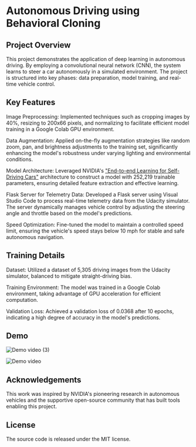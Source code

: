 # Autonomous Driving using Behavioral Cloning

## Project Overview

This project demonstrates the application of deep learning in autonomous driving. By employing a convolutional neural network (CNN), the system learns to steer a car autonomously in a simulated environment. The project is structured into key phases: data preparation, model training, and real-time vehicle control.

## Key Features

Image Preprocessing: Implemented techniques such as cropping images by 40%, resizing to 200x66 pixels, and normalizing to facilitate efficient model training in a Google Colab GPU environment.

Data Augmentation: Applied on-the-fly augmentation strategies like random zoom, pan, and brightness adjustments to the training set, significantly enhancing the model's robustness under varying lighting and environmental conditions.

Model Architecture: Leveraged NVIDIA's ["End-to-end Learning for Self-Driving Cars"](https://images.nvidia.com/content/tegra/automotive/images/2016/solutions/pdf/end-to-end-dl-using-px.pdf) architecture to construct a model with 252,219 trainable parameters, ensuring detailed feature extraction and effective learning.

Flask Server for Telemetry Data: Developed a Flask server using Visual Studio Code to process real-time telemetry data from the Udacity simulator. The server dynamically manages vehicle control by adjusting the steering angle and throttle based on the model's predictions.

Speed Optimization: Fine-tuned the model to maintain a controlled speed limit, ensuring the vehicle's speed stays below 10 mph for stable and safe autonomous navigation.

## Training Details

Dataset: Utilized a dataset of 5,305 driving images from the Udacity simulator, balanced to mitigate straight-driving bias.

Training Environment: The model was trained in a Google Colab environment, taking advantage of GPU acceleration for efficient computation.

Validation Loss: Achieved a validation loss of 0.0368 after 10 epochs, indicating a high degree of accuracy in the model's predictions.


## Demo 

![Demo video (3)](https://github.com/AryanKumarNadipally/Autonomous-Driving-using-Behavioral-Cloning/assets/143588978/2d8790c6-a5e4-4314-b85a-8e131ff78398)

![Demo video](https://github.com/AryanKumarNadipally/Autonomous-Driving-using-Behavioral-Cloning/assets/143588978/0e54a67f-d1b0-4742-8ba7-6e419ed56cbb)

## Acknowledgements

This work was inspired by NVIDIA's pioneering research in autonomous vehicles and the supportive open-source community that has built tools enabling this project.

## License

The source code is released under the MIT license.
